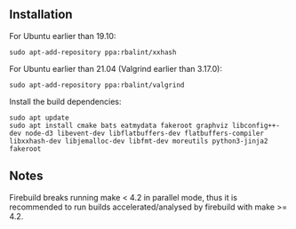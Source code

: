 ## Installation

For Ubuntu earlier than 19.10:

    sudo apt-add-repository ppa:rbalint/xxhash
    
For Ubuntu earlier than 21.04 (Valgrind earlier than 3.17.0):

    sudo apt-add-repository ppa:rbalint/valgrind

Install the build dependencies:

    sudo apt update
    sudo apt install cmake bats eatmydata fakeroot graphviz libconfig++-dev node-d3 libevent-dev libflatbuffers-dev flatbuffers-compiler libxxhash-dev libjemalloc-dev libfmt-dev moreutils python3-jinja2 fakeroot

## Notes

 Firebuild breaks running make < 4.2 in parallel mode, thus it is recommended
 to run builds accelerated/analysed by firebuild with make >= 4.2.
